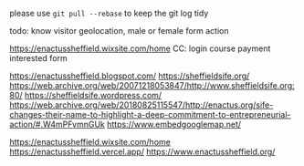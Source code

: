 please use `git pull --rebase` to keep the git log tidy

todo:
know visitor geolocation, male or female
form action

https://enactussheffield.wixsite.com/home
CC:
    login
    course
    payment
    interested form


https://enactussheffield.blogspot.com/
https://sheffieldsife.org/
https://web.archive.org/web/20071218053847/http://www.sheffieldsife.org:80/
https://sheffieldsife.wordpress.com/
https://web.archive.org/web/20180825115547/http://enactus.org/sife-changes-their-name-to-highlight-a-deep-commitment-to-entrepreneurial-action/#.W4mPFvmnGUk
https://www.embedgooglemap.net/

https://enactussheffield.wixsite.com/home
https://enactussheffield.vercel.app/
https://www.enactussheffield.org/
